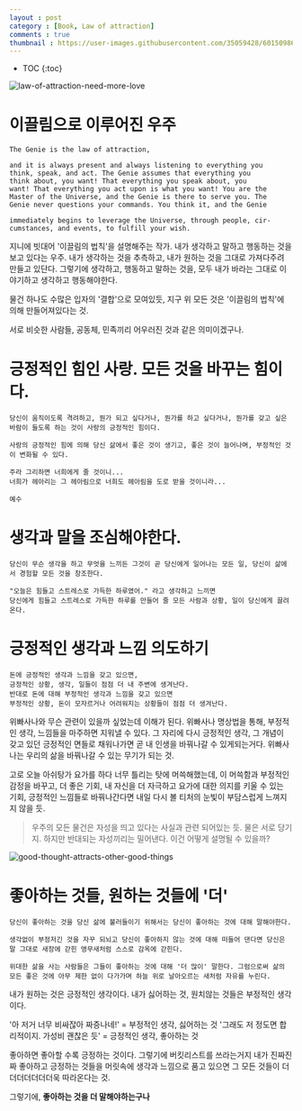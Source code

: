 ```yaml
---
layout : post
category : [Book, Law of attraction]
comments : true
thumbnail : https://user-images.githubusercontent.com/35059428/60150986-7ebfb300-980d-11e9-904c-2a89ebc650ae.png
---
```


* TOC
{:toc}

![law-of-attraction-need-more-love](https://user-images.githubusercontent.com/35059428/60150986-7ebfb300-980d-11e9-904c-2a89ebc650ae.png)



# 이끌림으로 이루어진 우주

```
The Genie is the law of attraction,

and it is always present and always listening to everything you
think, speak, and act. The Genie assumes that everything you
think about, you want! That everything you speak about, you
want! That everything you act upon is what you want! You are the
Master of the Universe, and the Genie is there to serve you. The
Genie never questions your commands. You think it, and the Genie

immediately begins to leverage the Universe, through people, cir-
cumstances, and events, to fulfill your wish.
```

지니에 빗대어 '이끌림의 법칙'을 설명해주는 작가.
내가 생각하고 말하고 행동하는 것을 보고 있다는 우주.
내가 생각하는 것을 추측하고, 내가 원하는 것을 그대로 가져다주려 만들고 있단다.
그렇기에 생각하고, 행동하고 말하는 것을, 모두 내가 바라는 그대로 이야기하고 생각하고 행동해야한다.

물건 하나도 수많은 입자의 '결합'으로 모여있듯, 지구 위 모든 것은 '이끌림의 법칙'에 의해 만들어져있다는 것.

서로 비슷한 사람들, 공동체, 민족끼리 어우러진 것과 같은 의미이겠구나.



# 긍정적인 힘인 사랑. 모든 것을 바꾸는 힘이다.

```
당신이 움직이도록 격려하고, 뭔가 되고 싶다거나, 뭔가를 하고 싶다거나, 뭔가를 갖고 싶은 바람이 들도록 하는 것이 사랑의 긍정적인 힘이다.

사랑의 긍정적인 힘에 의해 당신 삶에서 좋은 것이 생기고, 좋은 것이 늘어나며, 부정적인 것이 변화될 수 있다.
```

```
주라 그리하면 너희에게 줄 것이니...
너희가 헤아리는 그 헤아림으로 너희도 헤아림을 도로 받을 것이니라...

예수 
```


# 생각과 말을 조심해야한다.

```
당신이 무슨 생각을 하고 무엇을 느끼든 그것이 곧 당신에게 일어나는 모든 일, 당신이 삶에서 경험할 모든 것을 창조한다.

"오늘은 힘들고 스트레스로 가득한 하루였어." 라고 생각하고 느끼면
당신에게 힘들고 스트레스로 가득한 하루를 만들어 줄 모든 사람과 상황, 일이 당신에게 끌려온다.
```




# 긍정적인 생각과 느낌 의도하기

```
돈에 긍정적인 생각과 느낌을 갖고 있으면,
긍정적인 상황, 생각, 일들이 점점 더 내 주변에 생겨난다.
반대로 돈에 대해 부정적인 생각과 느낌을 갖고 있으면
부정적인 상황, 돈이 모자르거나 어려워지는 상황들이 점점 더 생겨난다.
```

위빠사나와 무슨 관련이 있을까 싶었는데
이해가 된다.
위빠사나 명상법을 통해, 부정적인 생각, 느낌들을 마주하면 지워낼 수 있다.
그 자리에 다시 긍정적인 생각, 그 개념이 갖고 있던 긍정적인 면들로 채워나가면
곧 내 인생을 바꿔나갈 수 있게되는거다.
위빠사나는 우리의 삶을 바꿔나갈 수 있는 무기가 되는 것.

고로 오늘 아쉬탕가 요가를 하다 너무 틀리는 탓에 머쓱해했는데,
이 머쓱함과 부정적인 감정을 바꾸고, 더 좋은 기회, 내 자신을 더 자극하고 
요가에 대한 의지를 키울 수 있는 기회, 긍정적인 느낌들로 바꿔나간다면
내일 다시 볼 티처의 눈빛이 부담스럽게 느껴지지 않을 듯.


> 우주의 모든 물건은 자성을 띄고 있다는 사실과 관련 되어있는 듯. 물은 서로 당기지. 하지만 반대되는 자성끼리는 밀어낸다. 이건 어떻게 설명될 수 있을까?


![good-thought-attracts-other-good-things](https://user-images.githubusercontent.com/35059428/60152026-91d48200-9811-11e9-8821-98edc1007105.png)


# 좋아하는 것들, 원하는 것들에 '더'

```
당신이 좋아하는 것을 당신 삶에 불러들이기 위해서는 당신이 좋아하는 것에 대해 말해야한다.

생각없이 부정저긴 것을 자꾸 되뇌고 당신이 좋아하지 않는 것에 대해 떠들어 댄다면 당신은 말 그대로 새장에 갇힌 앵무새처럼 스스로 감옥에 갇힌다.

위대한 삶을 사는 사람들은 그들이 좋아하는 것에 대해 '더 많이' 말한다. 그럼으로써 삶의 모든 좋은 것에 아무 제한 없이 다가가며 하늘 위로 날아오르는 새처럼 자유를 누린다.
```

내가 원하는 것은 긍정적인 생각이다.
내가 싫어하는 것, 원치않는 것들은 부정적인 생각이다.

'아 저거 너무 비싸잖아 짜증나네!' = 부정적인 생각, 싫어하는 것
'그래도 저 정도면 합리적이지. 가성비 괜찮은 듯' = 긍정적인 생각, 좋아하는 것

좋아하면 좋아할 수록 긍정하는 것이다.
그렇기에 버킷리스트를 쓰라는거지
내가 진짜진짜 좋아하고 긍정하는 것들을 머릿속에 생각과 느낌으로 품고 있으면 그 모든 것들이 더더더더더더더욱 따라온다는 것.

그렇기에, **좋아하는 것을 더 말해야하는구나**

